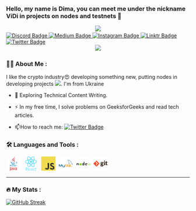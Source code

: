 ### Hello, my name is Dima, you can meet me under the nickname ViDi in projects on nodes and testnets 👋

<div id="header" align="center">
  <img src="https://media.giphy.com/media/mCRJDo24UvJMA/giphy.gif" width="350"/>
</div>

<div id="badges">
  <a href="https://discord.com/channels/@did#5988">
    <img src="https://img.shields.io/badge/discord-blue?style=for-the-badge&logo=discord&logoColor=white" width="160" alt="Discord Badge"/>
  </a>
  <a href="https://medium.com/@vimaaa67">
    <img src="https://img.shields.io/badge/medium-lightgrey?style=for-the-badge&logo=medium&logoColor=white" width="150" alt="Medium Badge"/>
  </a>
  <a href="https://www.instagram.com/dima_virstyk/">
    <img src="https://img.shields.io/badge/instagram-ff69b4?style=for-the-badge&logo=instagram&logoColor=white" width="190" alt="Instagram Badge"/>
  </a>
  <a href="https://linktr.ee/vidi777">
    <img src="https://img.shields.io/badge/linktr-brightgreen?style=for-the-badge&logo=linktr&logoColor=white" width="113.5" alt="Linktr Badge"/>
  </a>
  <a href="https://twitter.com/DiVi58713078">
    <img src="https://img.shields.io/badge/Twitter-blue?style=for-the-badge&logo=twitter&logoColor=white" width="160" alt="Twitter Badge"/>
  </a>
</div>

<div id="header" align="center">
  <img src="https://media.giphy.com/media/lNFsl1EKPoWuFpXauL/giphy.gif" width="700"/>
</div>

### :woman_technologist: About Me :
I like the crypto industry:heart_eyes: 
developing something new, 
putting nodes in developing projects <img src="https://media.giphy.com/media/WUlplcMpOCEmTGBtBW/giphy.gif" width="30">.  I'm from Ukraine

- :seedling: Exploring Technical Content Writing.

- :zap: In my free time, I solve problems on GeeksforGeeks and read tech articles.

- :mailbox:How to reach me: [![Twitter Badge](https://img.shields.io/badge/-ViDi-blue?style=flat&logo=Twitter&logoColor=white)](https://twitter.com/ViMa84507099)

### :hammer_and_wrench: Languages and Tools :
<div>
  <img src="https://github.com/devicons/devicon/blob/master/icons/java/java-original-wordmark.svg" title="Java" alt="Java" width="40" height="40"/>&nbsp;
  <img src="https://github.com/devicons/devicon/blob/master/icons/react/react-original-wordmark.svg" title="React" alt="React" width="40" height="40"/>&nbsp;
  <img src="https://github.com/devicons/devicon/blob/master/icons/javascript/javascript-original.svg" title="JavaScript" alt="JavaScript" width="40" height="40"/>&nbsp;
  <img src="https://github.com/devicons/devicon/blob/master/icons/mysql/mysql-original-wordmark.svg" title="MySQL"  alt="MySQL" width="40" height="40"/>&nbsp;
  <img src="https://github.com/devicons/devicon/blob/master/icons/nodejs/nodejs-original-wordmark.svg" title="NodeJS" alt="NodeJS" width="40" height="40"/>&nbsp;
  <img src="https://github.com/devicons/devicon/blob/master/icons/git/git-original-wordmark.svg" title="Git" **alt="Git" width="40" height="40"/>
</div>

---

### :fire: My Stats :
[![GitHub Streak](http://github-readme-streak-stats.herokuapp.com?user=Vidi-byte&theme=dark)](https://git.io/streak-stats)
